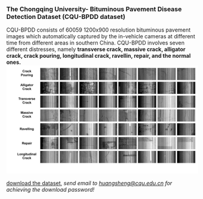 ### The Chongqing University- Bituminous Pavement Disease Detection Dataset (CQU-BPDD dataset)

CQU-BPDD consists of 60059 1200x900 resolution bituminous pavement images which automatically captured by the in-vehicle cameras at different time from different areas in southern China. CQU-BPDD involves seven different distresses, namely **transverse crack, massive crack, alligator crack, crack pouring, longitudinal crack, ravellin, repair, and the normal ones.**
![Image](https://github.com/DearCaat/CQU-BPDD/blob/gh-pages/images/dataset.jpg)

[download the dataset](https://pan.baidu.com/s/1ShSn0-bpBhCvNF1vF_LH5g), _send email to huangsheng@cqu.edu.cn for achieving the download password!_
